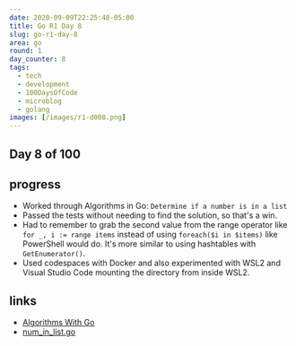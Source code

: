 ```yaml
---
date: 2020-09-09T22:25:48-05:00
title: Go R1 Day 8
slug: go-r1-day-8
area: go
round: 1
day_counter: 8
tags:
  - tech
  - development
  - 100DaysOfCode
  - microblog
  - golang
images: [/images/r1-d008.png]
---
```


## Day 8 of 100

## progress

- Worked through Algorithms in Go: `Determine if a number is in a list`
- Passed the tests without needing to find the solution, so that's a win.
- Had to remember to grab the second value from the range operator like `for _, i := range items` instead of using `foreach($i in $items)` like PowerShell would do. It's more similar to using hashtables with `GetEnumerator()`.
- Used codespaces with Docker and also experimented with WSL2 and Visual Studio Code mounting the directory from inside WSL2.

## links

- [Algorithms With Go](https://algorithmswithgo.com)
- [num_in_list.go](https://github.com/joncalhoun/algorithmswithgo.com/blob/master/module01/num_in_list.go)
